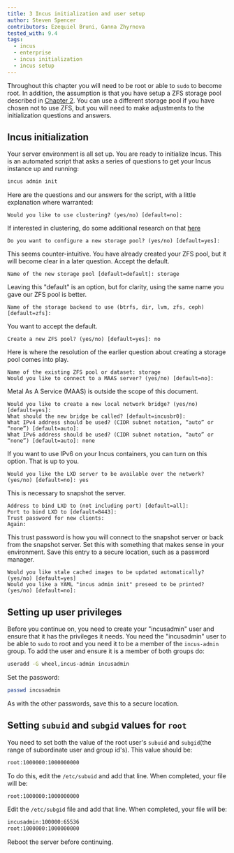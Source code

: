 ```yaml
---
title: 3 Incus initialization and user setup
author: Steven Spencer
contributors: Ezequiel Bruni, Ganna Zhyrnova
tested_with: 9.4
tags:
  - incus
  - enterprise
  - incus initialization
  - incus setup
---
```


Throughout this chapter you will need to be root or able to `sudo` to become root. In addition, the assumption is that you have setup a ZFS storage pool described in [Chapter 2](02-zfs_setup.md). You can use a different storage pool if you have chosen not to use ZFS, but you will need to make adjustments to the initialization questions and answers.

## Incus initialization

Your server environment is all set up. You are ready to initialize Incus. This is an automated script that asks a series of questions to get your Incus instance up and running:

```bash
incus admin init
```

Here are the questions and our answers for the script, with a little explanation where warranted:

```text
Would you like to use clustering? (yes/no) [default=no]:
```

If interested in clustering, do some additional research on that [here](https://linuxcontainers.org/incus/docs/main/explanation/clustering/)

```text
Do you want to configure a new storage pool? (yes/no) [default=yes]:
```

This seems counter-intuitive. You have already created your ZFS pool, but it will become clear in a later question. Accept the default.

```text
Name of the new storage pool [default=default]: storage
```

Leaving this "default" is an option, but for clarity, using the same name you gave our ZFS pool is better.

```text
Name of the storage backend to use (btrfs, dir, lvm, zfs, ceph) [default=zfs]:
```

You want to accept the default.

```text
Create a new ZFS pool? (yes/no) [default=yes]: no
```

Here is where the resolution of the earlier question about creating a storage pool comes into play.

```text
Name of the existing ZFS pool or dataset: storage
Would you like to connect to a MAAS server? (yes/no) [default=no]:
```

Metal As A Service (MAAS) is outside the scope of this document.

```text
Would you like to create a new local network bridge? (yes/no) [default=yes]:
What should the new bridge be called? [default=incusbr0]: 
What IPv4 address should be used? (CIDR subnet notation, “auto” or “none”) [default=auto]:
What IPv6 address should be used? (CIDR subnet notation, “auto” or “none”) [default=auto]: none
```

If you want to use IPv6 on your Incus containers, you can turn on this option. That is up to you.

```text
Would you like the LXD server to be available over the network? (yes/no) [default=no]: yes
```

This is necessary to snapshot the server.

```text
Address to bind LXD to (not including port) [default=all]:
Port to bind LXD to [default=8443]:
Trust password for new clients:
Again:
```

This trust password is how you will connect to the snapshot server or back from the snapshot server. Set this with something that makes sense in your environment. Save this entry to a secure location, such as a password manager.

```text
Would you like stale cached images to be updated automatically? (yes/no) [default=yes]
Would you like a YAML "incus admin init" preseed to be printed? (yes/no) [default=no]:
```

## Setting up user privileges

Before you continue on, you need to create your "incusadmin" user and ensure that it has the privileges it needs. You need the "incusadmin" user to be able to `sudo` to root and you need it to be a member of the `incus-admin` group. To add the user and ensure it is a member of both groups do:

```bash
useradd -G wheel,incus-admin incusadmin
```

Set the password:

```bash
passwd incusadmin
```

As with the other passwords, save this to a secure location.

## Setting `subuid` and `subgid` values for `root`

You need to set both the value of the root user's `subuid` and `subgid`(the range of subordinate user and group id's). This value should be:

```bash
root:1000000:1000000000
```

To do this, edit the `/etc/subuid` and add that line. When completed, your file will be:

```bash
root:1000000:1000000000
```

Edit the `/etc/subgid` file and add that line. When completed, your file will be:

```bash
incusadmin:100000:65536
root:1000000:1000000000
```

Reboot the server before continuing.

